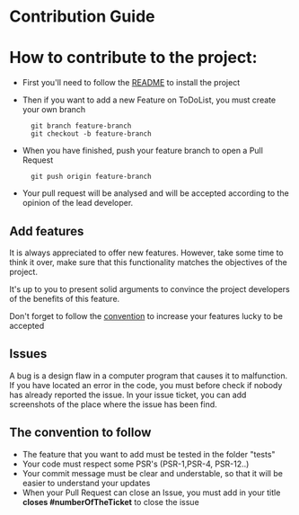 Contribution Guide
============

# How to contribute to the project:


- First you'll need to follow the [README](./README.md) to install the project

- Then if you want to add a new Feature on ToDoList, you must create your own branch 

        git branch feature-branch
        git checkout -b feature-branch
                
- When you have finished, push your feature branch to open a Pull Request
   
        git push origin feature-branch
        
- Your pull request will be analysed and will be accepted according to the opinion of the lead developer.


## Add features

It is always appreciated to offer new features. However, take some time to think it over, make sure that this functionality matches the objectives of the project.

It's up to you to present solid arguments to convince the project developers of the benefits of this feature.

Don't forget to follow the [convention](#the-convention-to-follow) to increase your features lucky to be accepted

## Issues

A bug is a design flaw in a computer program that causes it to malfunction.
If you have located an error in the code, you must before check if nobody has already reported the issue.
In your issue ticket, you can add screenshots of the place where the issue has been find.
 
## The convention to follow

- The feature that you want to add must be tested in the folder "tests"
- Your code must respect some PSR's  (PSR-1,PSR-4, PSR-12..)
- Your commit message must be clear and understable, so that it will be easier to understand your updates
- When your Pull Request can close an Issue, you must add in your title **closes #numberOfTheTicket** to close 
the issue